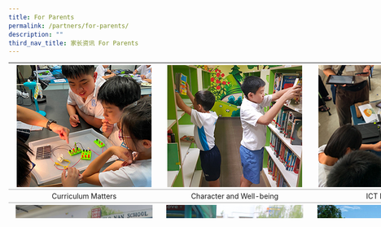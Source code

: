 ```yaml
---
title: For Parents
permalink: /partners/for-parents/
description: ""
third_nav_title: 家长资讯 For Parents
---
```


<table style="margin: 0px 10px 0px 0px; outline: 0px; padding: 0px; border-collapse: collapse; float: left; border: none; width: 891px; height: 306px;" class="ive_eobj_left iveo_table ives_tab_simple"><tbody style="margin: 0px; outline: 0px; padding: 0px;"><tr style="margin: 0px; outline: 0px; padding: 0px;"><td style="margin: 0px; outline: 0px; padding: 4px; text-align: left; background-color: transparent; border-bottom: 1px solid rgb(170, 170, 170); color: inherit; width: 297px;"><a style="margin: 0px; outline: 0px; padding: 0px; color: rgb(240, 155, 55); font-weight: 400; text-decoration: underline;" target="" href="https://staging.d27rdzq3nz64km.amplifyapp.com/partners/for-parents/curriculum-matters/"><img style="margin: auto; outline: 0px; padding: 0px; border: none; max-width: 100%; clear: both; display: block;" class="ive_eobj_center" alt="cca7.jpg" src="/images/cca17.jpg"></a></td><td style="margin: 0px; outline: 0px; padding: 4px; text-align: left; background-color: transparent; border-bottom: 1px solid rgb(170, 170, 170); color: inherit; width: 294px;"><a style="margin: 0px; outline: 0px; padding: 0px; color: rgb(240, 155, 55); font-weight: 400; text-decoration: underline;" target="" href="https://staging.d27rdzq3nz64km.amplifyapp.com/partners/for-parents/character-and-well-being/"><img style="margin: auto; outline: 0px; padding: 0px; border: none; max-width: 100%; clear: both; display: block;" class="ive_eobj_center" alt="cca6.jpg" src="/images/cca6.jpg"></a></td><td style="margin: 0px; outline: 0px; padding: 4px; text-align: left; background-color: transparent; border-bottom: 1px solid rgb(170, 170, 170); color: inherit; width: 299px;"><a style="margin: 0px; outline: 0px; padding: 0px; color: rgb(240, 155, 55); font-weight: 400; text-decoration: underline;" target="" href="https://staging.d27rdzq3nz64km.amplifyapp.com/partners/for-parents/ict-matters/"><img style="margin: auto; outline: 0px; padding: 0px; border: none; max-width: 100%; clear: both; display: block;" class="ive_eobj_center" alt="cca4.jpg" src="/images/cca4.jpg"></a></td></tr><tr style="margin: 0px; outline: 0px; padding: 0px;"><td style="margin: 0px; outline: 0px; padding: 4px; text-align: center; background-color: transparent; border-bottom: 1px solid rgb(170, 170, 170); color: inherit; width: 60px;">Curriculum Matters</td><td style="margin: 0px; outline: 0px; padding: 4px; text-align: center; background-color: transparent; border-bottom: 1px solid rgb(170, 170, 170); color: inherit; width: 60px;">Character and Well-being</td><td style="margin: 0px; outline: 0px; padding: 4px; text-align: center; background-color: transparent; border-bottom: 1px solid rgb(170, 170, 170); color: inherit; width: 60px;">ICT Matters</td></tr><tr style="margin: 0px; outline: 0px; padding: 0px;"><td style="margin: 0px; outline: 0px; padding: 4px; text-align: left; background-color: transparent; border-bottom: 1px solid rgb(170, 170, 170); color: inherit;"><a style="margin: 0px; outline: 0px; padding: 0px; color: rgb(240, 155, 55); font-weight: 400; text-decoration: underline;" target="" href="https://staging.d27rdzq3nz64km.amplifyapp.com/partners/for-parents/school-gate-opening-hours/"><img style="margin: auto; outline: 0px; padding: 0px; border: none; max-width: 100%; clear: both; display: block; width: 269px; height: 269px;" class="ive_eobj_center" alt="schoolgateopening.png" src="/images/img_schoolgate.png"></a></td><td style="margin: 0px; outline: 0px; padding: 4px; text-align: left; background-color: transparent; border-bottom: 1px solid rgb(170, 170, 170); color: inherit;"><a style="margin: 0px; outline: 0px; padding: 0px; color: rgb(240, 155, 55); font-weight: 400; text-decoration: underline;" target="" href="https://staging.d27rdzq3nz64km.amplifyapp.com/partners/for-parents/safety-n-security-in-school/"><img style="margin: auto; outline: 0px; padding: 0px; border: none; max-width: 100%; clear: both; display: block; width: 269px; height: 269px;" class="ive_eobj_center" alt="schoolsafety.png" src="/images/img_schoolsafety.png"></a></td><td style="margin: 0px; outline: 0px; padding: 4px; text-align: left; background-color: transparent; border-bottom: 1px solid rgb(170, 170, 170); color: inherit;"><a style="margin: 0px; outline: 0px; padding: 0px; color: rgb(240, 155, 55); font-weight: 400; text-decoration: underline;" target="" href="https://staging.d27rdzq3nz64km.amplifyapp.com/partners/for-parents/road-safety-around-school/"><img style="margin: auto; outline: 0px; padding: 0px; border: none; max-width: 100%; clear: both; display: block; width: 269px; height: 269px;" class="ive_eobj_center" alt="roadsafety.png" src="/images/img_roadsafety.png"></a></td></tr><tr style="margin: 0px; outline: 0px; padding: 0px;"><td style="margin: 0px; outline: 0px; padding: 4px; text-align: center; background-color: transparent; border-bottom: 1px solid rgb(170, 170, 170); color: inherit;">School Gate Opening</td><td style="margin: 0px; outline: 0px; padding: 4px; text-align: center; background-color: transparent; border-bottom: 1px solid rgb(170, 170, 170); color: inherit;">School Safety and Security</td><td style="margin: 0px; outline: 0px; padding: 4px; text-align: center; background-color: transparent; border-bottom: 1px solid rgb(170, 170, 170); color: inherit;">Road Safety</td></tr><tr style="margin: 0px; outline: 0px; padding: 0px;"><td style="margin: 0px; outline: 0px; padding: 4px; text-align: left; background-color: transparent; border-bottom: 1px solid rgb(170, 170, 170); color: inherit;"><a style="margin: 0px; outline: 0px; padding: 0px; color: rgb(240, 155, 55); font-weight: 400; text-decoration: underline;" target="" href="https://staging.d27rdzq3nz64km.amplifyapp.com/partners/for-parents/admin-n-finance/forms/"><img style="margin: auto; outline: 0px; padding: 0px; border: none; max-width: 100%; clear: both; display: block;" class="ive_eobj_center" alt="AdminandFinance.jpg" src="/images/admin_and_finance.png"></a></td><td style="margin: 0px; outline: 0px; padding: 4px; text-align: left; background-color: transparent; border-bottom: 1px solid rgb(170, 170, 170); color: inherit;"><a style="margin: 0px; outline: 0px; padding: 0px; color: rgb(240, 155, 55); font-weight: 400; text-decoration: underline;" target="" href="https://staging.d27rdzq3nz64km.amplifyapp.com/partners/for-parents/school-service-providers/"><img style="margin: auto; outline: 0px; padding: 0px; border: none; max-width: 100%; clear: both; display: block;" class="ive_eobj_center" alt="art.jpg" src="/images/art.jpg"></a></td><td style="margin: 0px; outline: 0px; padding: 4px; text-align: left; background-color: transparent; border-bottom: 1px solid rgb(170, 170, 170); color: inherit;"><a style="margin: 0px; outline: 0px; padding: 0px; color: rgb(240, 155, 55); font-weight: 400; text-decoration: underline;" target="" href="https://staging.d27rdzq3nz64km.amplifyapp.com/partners/for-parents/school-home-partnership/"><img style="margin: auto; outline: 0px; padding: 0px; border: none; max-width: 100%; clear: both; display: block; width: 265px; height: 240px;" class="ive_eobj_center" alt="HomeSchoolPartnership.JPG" src="/images/HomeSchoolPartnership.jpg"></a></td></tr><tr style="margin: 0px; outline: 0px; padding: 0px;"><td style="margin: 0px; outline: 0px; padding: 4px; text-align: center; background-color: transparent; border-bottom: 1px solid rgb(170, 170, 170); color: inherit;">Admin &amp; Finance&nbsp;</td><td style="margin: 0px; outline: 0px; padding: 4px; text-align: center; background-color: transparent; border-bottom: 1px solid rgb(170, 170, 170); color: inherit;">School Service Providers&nbsp;</td><td style="margin: 0px; outline: 0px; padding: 4px; text-align: center; background-color: transparent; border-bottom: 1px solid rgb(170, 170, 170); color: inherit;">School-Home Partnership</td></tr></tbody></table>